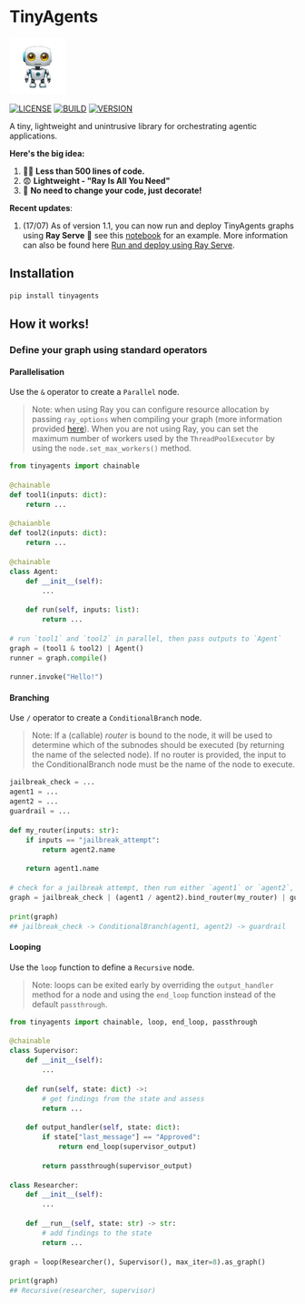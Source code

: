 # TinyAgents 
<img src="docs/assets/logo.png" alt="drawing" width="100"/>

[![LICENSE](https://img.shields.io/github/license/adam-h-ds/tinyagents?label=license&style=for-the-badge)](https://github.com/adam-h-ds/tinyagents/blob/main/LICENSE)
[![BUILD](https://img.shields.io/github/actions/workflow/status/adam-h-ds/tinyagents/publish.yml?style=for-the-badge)](https://github.com/adam-h-ds/tinyagents/blob/main/.github/workflows/publish.yml)
[![VERSION](https://img.shields.io/pypi/v/tinyagents?style=for-the-badge&label=PYPI+VERSION)](https://github.com/adam-h-ds/tinyagents)

A tiny, lightweight and unintrusive library for orchestrating agentic applications. 

**Here's the big idea:**

1. 😶‍🌫️ **Less than 500 lines of code.**
2. 😨 **Lightweight - "Ray Is All You Need"**
3. 🚀 **No need to change your code, just decorate!** 

**Recent updates**:
1. (17/07) As of version 1.1, you can now run and deploy TinyAgents graphs using **Ray Serve** 🎉 see this [notebook](examples/deploy_with_ray.ipynb) for an example. More information can also be found here [Run and deploy using Ray Serve](docs/using_ray.md).

## Installation

```bash
pip install tinyagents
```

## How it works!

### Define your graph using standard operators

#### Parallelisation

Use the `&` operator to create a `Parallel` node.

> Note: when using Ray you can configure resource allocation by passing `ray_options` when compiling your graph (more information provided [here](docs/assets/using_ray.md)). When you are not using Ray, you can set the maximum number of workers used by the `ThreadPoolExecutor` by using the `node.set_max_workers()` method.

```python
from tinyagents import chainable

@chainable
def tool1(inputs: dict):
    return ...

@chaianble
def tool2(inputs: dict):
    return ...

@chainable
class Agent:
    def __init__(self):
        ...

    def run(self, inputs: list):
        return ...

# run `tool1` and `tool2` in parallel, then pass outputs to `Agent`
graph = (tool1 & tool2) | Agent()
runner = graph.compile()

runner.invoke("Hello!")
```

#### Branching

Use `/` operator to create a `ConditionalBranch` node. 

> Note: If a (callable) *router* is bound to the node, it will be used to determine which of the subnodes should be executed (by returning the name of the selected node). If no router is provided, the input to the ConditionalBranch node must be the name of the node to execute.

```python
jailbreak_check = ...
agent1 = ...
agent2 = ...
guardrail = ...

def my_router(inputs: str):
    if inputs == "jailbreak_attempt":
        return agent2.name

    return agent1.name

# check for a jailbreak attempt, then run either `agent1` or `agent2`, then finally run `guardrail`
graph = jailbreak_check | (agent1 / agent2).bind_router(my_router) | guardrail

print(graph)
## jailbreak_check -> ConditionalBranch(agent1, agent2) -> guardrail
```

#### Looping

Use the `loop` function to define a `Recursive` node.

> Note: loops can be exited early by overriding the `output_handler` method for a node and using the `end_loop` function instead of the default `passthrough`.

```python
from tinyagents import chainable, loop, end_loop, passthrough

@chainable
class Supervisor:
    def __init__(self):
        ...

    def run(self, state: dict) ->:
        # get findings from the state and assess
        return ...

    def output_handler(self, state: dict):
        if state["last_message"] == "Approved":
            return end_loop(supervisor_output)
        
        return passthrough(supervisor_output)

class Researcher:
    def __init__(self):
        ...

    def __run__(self, state: str) -> str:
        # add findings to the state
        return ...

graph = loop(Researcher(), Supervisor(), max_iter=8).as_graph()

print(graph)
## Recursive(researcher, supervisor)
```
